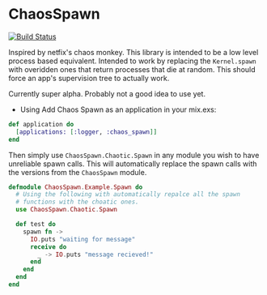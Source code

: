 ChaosSpawn
==========
[![Build Status](https://travis-ci.org/meadsteve/chaos-spawn.svg?branch=master)](https://travis-ci.org/meadsteve/chaos-spawn)

Inspired by netfix's chaos monkey. This library is intended to be a low level
process based equivalent. Intended to work by replacing the ```Kernel.spawn```
with overidden ones that return processes that die at random. This should
force an app's supervision tree to actually work.

Currently super alpha. Probably not a good idea to use yet.

* Using
Add Chaos Spawn as an application in your mix.exs:

```elixir
def application do
  [applications: [:logger, :chaos_spawn]]
end
```

Then simply use ```ChaosSpawn.Chaotic.Spawn``` in any module you wish to
have unreliable spawn calls. This will automatically replace the spawn calls
with the versions from the ```ChaosSpawn``` module.
``` elixir
defmodule ChaosSpawn.Example.Spawn do
  # Using the following with automatically repalce all the spawn
  # functions with the choatic ones.
  use ChaosSpawn.Chaotic.Spawn

  def test do
    spawn fn ->
      IO.puts "waiting for message"
      receive do
        _ -> IO.puts "message recieved!"
      end
    end
  end
end
```
